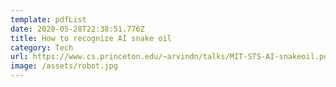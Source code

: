 ```yaml
---
template: pdfList
date: 2020-05-28T22:38:51.776Z
title: How to recognize AI snake oil
category: Tech
url: https://www.cs.princeton.edu/~arvindn/talks/MIT-STS-AI-snakeoil.pdf
image: /assets/robot.jpg
---
```

